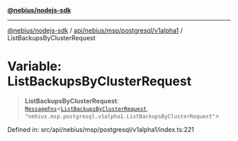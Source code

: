 [**@nebius/nodejs-sdk**](../../../../../../README.md)

---

[@nebius/nodejs-sdk](../../../../../../README.md) / [api/nebius/msp/postgresql/v1alpha1](../README.md) / ListBackupsByClusterRequest

# Variable: ListBackupsByClusterRequest

> **ListBackupsByClusterRequest**: [`MessageFns`](../../../../../../runtime/protos/core/interfaces/MessageFns.md)\<[`ListBackupsByClusterRequest`](../interfaces/ListBackupsByClusterRequest.md), `"nebius.msp.postgresql.v1alpha1.ListBackupsByClusterRequest"`\>

Defined in: src/api/nebius/msp/postgresql/v1alpha1/index.ts:221
